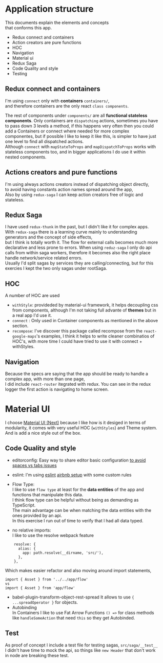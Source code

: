 # Application structure
This documents explain the elements and concepts  
that conforms this app.

- Redux connect and containers
- Action creators are pure functions
- HOC
- Navigation
- Material ui
- Redux Saga
- Code Quality and style
- Testing

## Redux connect and containers
I'm using `connect` only with **containers** `containers/`,  
and therefore containers are the only react `class components`.  

The rest of components under `components/` are all **functional stateless components**.
Only containers are `dispatching` actions, sometimes you have to pass down 3 levels a method,
if this happens very often then you could add a Containers or connect where needed for more complex componentes,
but if possible I like to keep it like this, is simpler to have just one level to find all dispatched actions.  
Although `connect` with `mapStateToProps` and `mapDispatchToProps` works with stateless components too, and in bigger
applications I do use it within nested components.  

## Actions creators and pure functions  
I'm using always actions creators instead of dispatching object directly,  
to avoid having constants action names spread around the app,  
Also by using `redux-saga` I can keep action creators free of logic and stateless.  

## Redux Saga
I have used `redux-thunk` in the past, but I didn't like it for complex apps.  
With `redux-saga` there is a learning curve mainly to understanding generators and the concept of side effects,  
but I think is totally worth it. The flow for external calls becomes much more declarative and less prone to errors.
When using `reduz-saga` I only do api calls from within saga workers, therefore it becomes also the right place handle network/service related errors.  
Usually I'd split sagas by services they are calling/connecting, but for this exercies I kept the two only sagas under rootSaga.  

## HOC
A number of HOC are used  
- `withStyle`: provideded by material-ui framework, it helps decoupling css from components,
although I'm not taking full advante of **themes** but in a real app I'd use it.
- `connect` : Only used in Container components as mentioned in the above section.
- `recompose`: I've discover this package called recompose from the `react-google-maps`'s examples,
I think it helps to write cleaner combinatios of HOC's, with more time I could have tried to use it
with connect + withStyles.  

## Navigation  
Because the specs are saying that the app should be ready to handle a complex app, with more than one page,  
I did include `react-router` itegrated with redux. You can see in the redux logger the first action is 
navigating to home screen.  
# Material UI
I choose [Material UI (Next)](material-ui-next.com) because I like how is it desiged in terms of modularity,
it comes with very useful HOC (`withStyles`) and Theme system. And is add a nice style out of the box.  

## Code Quality and style
- editorconfig: Easy way to share editor basic configuration [to avoid spaces vs tabs issues](https://www.youtube.com/watch?v=SsoOG6ZeyUI)
- eslint:  I'm using [eslint](https://eslint.org/) [airbnb setup](https://github.com/airbnb/javascript) with some custom rules
- Flow Type:  
I like to use `flow type` at least for the **data entities** of the app and functions that manipulate this data.  
I think flow type can be helpful without being as demanding as TypeScript.  
The main advantage can be when matching the data entities with the ones provided by an api.  
In this exercise I run out of time to verify that I had all data typed.  


- no relative imports:  
I like to use the resolve webpack feature  
```
    resolve: {
      alias: {
        app: path.resolve(__dirname, 'src/'),
      },
    },
```
Which makes easier refactor and also moving around import statements, 
```
import { Asset } from '../../app/flow'
vs
import { Asset } from 'app/flow'
```
- babel-plugin-transform-object-rest-spread
It allows to use `{ ...spreadOperator }` for objects.  
- Autobinding  
In Containers I like to use Fat Arrow Functions `() =>` for class methods like `handleSomeAction` that need `this` 
so they get Autobinded.  

## Test
As proof of concept I include a test file for testing sagas, `src/saga/__test__` I didn't have time to mock the api,
so things like `new Header` that don't work in node are breaking these test.  

